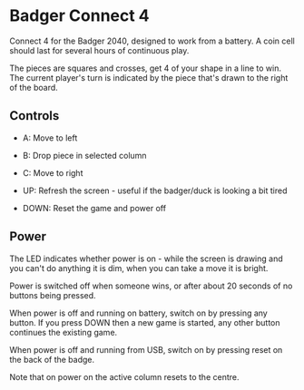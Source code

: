 # Badger Connect 4

Connect 4 for the Badger 2040, designed to work from a battery.  A coin cell should last for several hours of continuous play.

The pieces are squares and crosses, get 4 of your shape in a line to win.  The current player's turn is indicated by the piece that's drawn to the right of the board.

## Controls

* A: Move to left
* B: Drop piece in selected column
* C: Move to right

* UP: Refresh the screen - useful if the badger/duck is looking a bit tired
* DOWN: Reset the game and power off

## Power

The LED indicates whether power is on - while the screen is drawing and you can't do anything it is dim, when you can take a move it is bright.

Power is switched off when someone wins, or after about 20 seconds of no buttons being pressed.

When power is off and running on battery, switch on by pressing any button.  If you press DOWN then a new game is started, any other button continues the existing game.

When power is off and running from USB, switch on by pressing reset on the back of the badge.

Note that on power on the active column resets to the centre.
